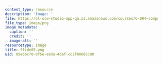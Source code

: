 ```yaml
---
content_type: resource
description: 'Image: '
file: https://ol-ocw-studio-app-qa.s3.amazonaws.com/courses/6-004-computation-structures-spring-2017/05e66c788f5ea8de4dafcc2f00668c80_Slide05.png
file_type: image/png
image_metadata:
  caption: ''
  credit: ''
  image-alt: ''
resourcetype: Image
title: Slide05.png
uid: 05e66c78-8f5e-a8de-4daf-cc2f00668c80
---
```

